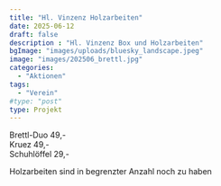 ```yaml
---
title: "Hl. Vinzenz Holzarbeiten"
date: 2025-06-12
draft: false
description : "Hl. Vinzenz Box und Holzarbeiten"
bgImage: "images/uploads/bluesky_landscape.jpeg"
image: "images/202506_brettl.jpg" 
categories: 
  - "Aktionen"
tags:
  - "Verein"
#type: "post"
type: Projekt
---
```

Brettl-Duo 49,-  
Kruez 49,-  
Schuhlöffel 29,-
  
Holzarbeiten sind in begrenzter Anzahl noch zu haben

 <!--more-->



 



